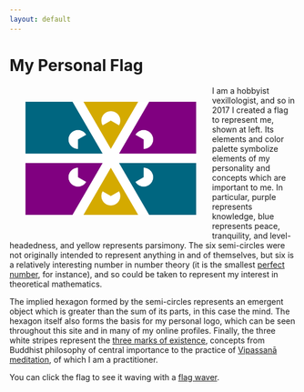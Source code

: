 ```yaml
---
layout: default
---
```


# My Personal Flag

<a href="https://loderunner.github.io/flagwaver/#?src=http%3A%2F%2Fdaeman.me%2Fassets%2Fimages%2Fflags%2Fpersonal.png">
    <img style="float: left; margin: 2em;" src="/assets/images/flags/personal.png" alt="Missing" width="300" />
</a>

I am a hobbyist vexillologist, and so in 2017 I created a flag to represent me,
shown at left. Its elements and color palette symbolize elements of my
personality and concepts which are important to me. In particular, purple
represents knowledge, blue represents peace, tranquility, and level-headedness,
and yellow represents parsimony. The six semi-circles were not originally
intended to represent anything in and of themselves, but six is a relatively
interesting number in number theory (it is the smallest [perfect
number][perfect], for instance), and so could be taken to represent my
interest in theoretical mathematics.

The implied hexagon formed by the semi-circles represents an emergent object
which is greater than the sum of its parts, in this case the mind. The hexagon
itself also forms the basis for my personal logo, which can be seen throughout
this site and in many of my online profiles. Finally, the three white stripes
represent the [three marks of existence][marks], concepts from Buddhist
philosophy of central importance to the practice of [Vipassanā
meditation][meditation], of which I am a practitioner.

You can click the flag to see it waving with a [flag waver][waver].

[perfect]: https://wikipedia.org/wiki/Perfect_number
[marks]: https://wikipedia.org/wiki/Three_marks_of_existence
[meditation]: https://wikipedia.org/wiki/Vipassanā
[waver]: https://github.com/loderunner/flagwaver
